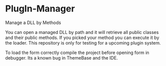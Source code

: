 # PlugIn-Manager
Manage a DLL by Methods

You can open a managed DLL by path and it will retrieve all public classes and their public methods.
If you picked your method you can execute it by the loader. This repository is only for testing for a upcoming plugin system.

To load the form correctly compile the project before opening form in debugger. Its a known bug in ThemeBase and the IDE.
